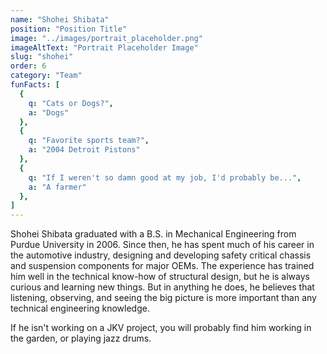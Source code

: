 ```yaml
---
name: "Shohei Shibata"
position: "Position Title"
image: "../images/portrait_placeholder.png"
imageAltText: "Portrait Placeholder Image"
slug: "shohei"
order: 6
category: "Team"
funFacts: [
  {
    q: "Cats or Dogs?",
    a: "Dogs"
  },
  {
    q: "Favorite sports team?",
    a: "2004 Detroit Pistons"
  },
  {
    q: "If I weren't so damn good at my job, I'd probably be...",
    a: "A farmer"
  },
]
---
```


Shohei Shibata graduated with a B.S. in Mechanical Engineering from Purdue University in 2006. Since then, he has spent much of his career in the automotive industry, designing and developing safety critical chassis and suspension components for major OEMs. The experience has trained him well in the technical know-how of structural design, but he is always curious and learning new things. But in anything he does, he believes that listening, observing, and seeing the big picture is more important than any technical engineering knowledge.

If he isn't working on a JKV project, you will probably find him working in the garden, or playing jazz drums. 